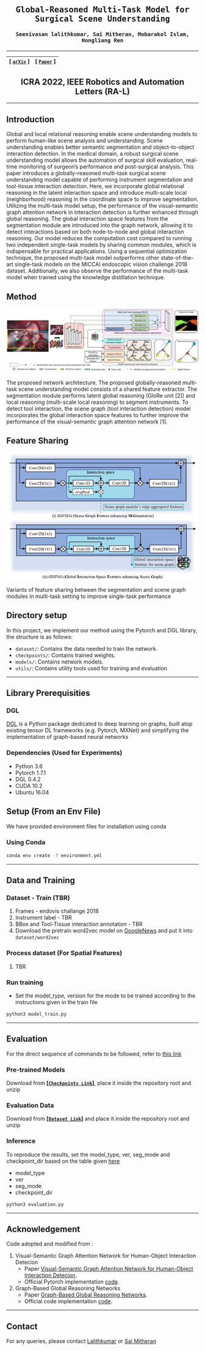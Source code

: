 <div align="center">

<samp>

<h2> Global-Reasoned Multi-Task Model for Surgical Scene Understanding </h1>

<h4> Seenivasan lalithkumar, Sai Mitheran, Mobarakol Islam, Hongliang Ren </h3>

</samp>   

---
| **[ [```arXiv```](<https://arxiv.org/abs/2201.11957>) ]** |**[ [```Paper```](<https://ieeexplore.ieee.org/document/9695281>) ]** |
|:-------------------:|:-------------------:|
    
ICRA 2022, IEEE Robotics and Automation Letters (RA-L)
---

</div>     
    
---

## Introduction
Global and local relational reasoning enable scene understanding models to perform human-like scene analysis and understanding. Scene understanding enables better semantic segmentation and object-to-object interaction detection. In the medical domain, a robust surgical scene understanding model allows the automation of surgical skill evaluation, real-time monitoring of surgeon’s performance and post-surgical analysis. This paper introduces a globally-reasoned multi-task surgical scene understanding model capable of performing instrument segmentation and tool-tissue interaction detection. Here, we incorporate global relational reasoning in the latent interaction space and introduce multi-scale local (neighborhood) reasoning in the coordinate space to improve segmentation. Utilizing the multi-task model setup, the performance of the visual-semantic graph attention network in interaction detection is further enhanced through global reasoning. The global interaction space features from the segmentation module are introduced into the graph network, allowing it to detect interactions based on both node-to-node and global interaction reasoning. Our model reduces the computation cost compared to running two independent single-task models by sharing common modules, which is indispensable for practical applications. Using a sequential optimization technique, the proposed multi-task model outperforms other state-of-the-art single-task models on the MICCAI endoscopic vision challenge 2018 dataset. Additionally, we also observe the performance of the multi-task model when trained using the knowledge distillation technique.
    
## Method
    
![framework](figures/figure_2.jpg)

The proposed network architecture. The proposed globally-reasoned multi-task scene understanding model consists of a shared feature extractor. The segmentation module performs latent global reasoning (GloRe unit [2]) and local reasoning (multi-scale local reasoning) to segment instruments. To detect tool interaction, the scene graph (tool interaction detection) model incorporates the global interaction space features to further improve the performance of the visual-semantic graph attention network [1].
    
## Feature Sharing
 
<p align="center">
<img src="figures/figure_4.jpg" alt="features" width="500"/>
</p>
    
Variants of feature sharing between the segmentation and scene graph modules in multi-task setting to improve single-task performance
    
## Directory setup
<!---------------------------------------------------------------------------------------------------------------->
In this project, we implement our method using the Pytorch and DGL library, the structure is as follows: 

- `dataset/`: Contains the data needed to train the network.
- `checkpoints/`: Contains trained weights.
- `models/`: Contains network models.
- `utils/`: Contains utility tools used for training and evaluation

---

## Library Prerequisities

### DGL
<a href='https://docs.dgl.ai/en/latest/install/index.html'>DGL</a> is a Python package dedicated to deep learning on graphs, built atop existing tensor DL frameworks (e.g. Pytorch, MXNet) and simplifying the implementation of graph-based neural networks

### Dependencies (Used for Experiments)
- Python 3.6
- Pytorch 1.7.1
- DGL 0.4.2
- CUDA 10.2
- Ubuntu 16.04

## Setup (From an Env File)

We have provided environment files for installation using conda

### Using Conda

```bash
conda env create -f environment.yml
```

---
## Data and Training

### Dataset - Train (TBR)
1. Frames - endovis challange 2018
2. Instrument label - TBR
3. BBox and Tool-Tissue interaction annotation - TBR
4. Download the pretrain word2vec model on [GoogleNews](https://code.google.com/archive/p/word2vec/) and put it into `dataset/word2vec`


### Process dataset (For Spatial Features)
1. TBR

### Run training

- Set the model_type, version for the mode to be trained according to the instructions given in the train file

```bash
python3 model_train.py
```
    
---
## Evaluation

For the direct sequence of commands to be followed, refer to [this link](https://github.com/lalithjets/Global-reasoned-multi-task-model/blob/master/eval_instructions.txt)

### Pre-trained Models
Download from **[[`Checkpoints Link`](https://drive.google.com/file/d/1HTSYta_Dn9-nF1Df4TUym38Nu0VMtl5l/view?usp=sharing)]**, place it inside the repository root and unzip  

### Evaluation Data
Download from **[[`Dataset Link`](https://drive.google.com/file/d/1OwWfgBZE0W5grXVaQN63VUUaTvufEmW0/view?usp=sharing)]** and place it inside the repository root and unzip 

### Inference
To reproduce the results, set the model_type, ver, seg_mode and checkpoint_dir based on the table given [here](https://github.com/lalithjets/Global-reasoned-multi-task-model/blob/c6668fcca712d3bd5ca25c66b11d34305103af94/evaluation.py#L195)
- model_type
- ver
- seg_mode
- checkpoint_dir

```bash
python3 evaluation.py
```


---
## Acknowledgement
Code adopted and modified from :
1. Visual-Semantic Graph Attention Network for Human-Object Interaction Detecion
    - Paper [Visual-Semantic Graph Attention Network for Human-Object Interaction Detecion](https://arxiv.org/abs/2001.02302).
    - Official Pytorch implementation [code](https://github.com/birlrobotics/vs-gats).
1. Graph-Based Global Reasoning Networks
    - Paper [Graph-Based Global Reasoning Networks](https://openaccess.thecvf.com/content_CVPR_2019/papers/Chen_Graph-Based_Global_Reasoning_Networks_CVPR_2019_paper.pdf).
    - Official code implementation [code](https://github.com/facebookresearch/GloRe.git).

---
## Contact

For any queries, please contact [Lalithkumar](mailto:lalithjets@gmail.com) or [Sai Mitheran](mailto:saimitheran06@gmail.com)
